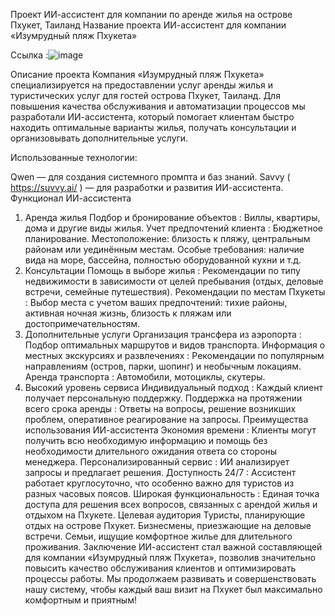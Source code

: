 Проект ИИ-ассистент для компании по аренде жилья на острове Пхукет, Таиланд
Название проекта
ИИ-ассистент для компании «Изумрудный пляж Пхукета»

Ссылка :![image](https://github.com/user-attachments/assets/5998204c-464d-4c79-a41f-2d1464dce9dc)

Описание проекта
Компания «Изумрудный пляж Пхукета» специализируется на предоставлении услуг аренды жилья и туристических услуг для гостей острова Пхукет, Таиланд. Для повышения качества обслуживания и автоматизации процессов мы разработали ИИ-ассистента, который помогает клиентам быстро находить оптимальные варианты жилья, получать консультации и организовывать дополнительные услуги.

Использованные технологии:

Qwen — для создания системного промпта и баз знаний.
Savvy ( https://suvvy.ai/ ) — для разработки и развития ИИ-ассистента.
Функционал ИИ-ассистента
1. Аренда жилья
Подбор и бронирование объектов :
Виллы, квартиры, дома и другие виды жилья.
Учет предпочтений клиента :
Бюджетное планирование.
Местоположение: близость к пляжу, центральным районам или уединённым местам.
Особые требования: наличие вида на море, бассейна, полностью оборудованной кухни и т.д.
2. Консультации
Помощь в выборе жилья :
Рекомендации по типу недвижимости в зависимости от целей пребывания (отдых, деловые встречи, семейные путешествия).
Рекомендации по местам Пхукеты :
Выбор места с учетом ваших предпочтений: тихие районы, активная ночная жизнь, близость к пляжам или достопримечательностям.
3. Дополнительные услуги
Организация трансфера из аэропорта :
Подбор оптимальных маршрутов и видов транспорта.
Информация о местных экскурсиях и развлечениях :
Рекомендации по популярным направлениям (остров, парки, шопинг) и необычным локациям.
Аренда транспорта :
Автомобили, мотоциклы, скутеры.
4. Высокий уровень сервиса
Индивидуальный подход :
Каждый клиент получает персональную поддержку.
Поддержка на протяжении всего срока аренды :
Ответы на вопросы, решение возникших проблем, оперативное реагирование на запросы.
Преимущества использования ИИ-ассистента
Экономия времени : Клиенты могут получить всю необходимую информацию и помощь без необходимости длительного ожидания ответа со стороны менеджера.
Персонализированный сервис : ИИ анализирует запросы и предлагает решения.
Доступность 24/7 : Ассистент работает круглосуточно, что особенно важно для туристов из разных часовых поясов.
Широкая функциональность : Единая точка доступа для решения всех вопросов, связанных с арендой жилья и отдыхом на Пхукете.
Целевая аудитория
Туристы, планирующие отдых на острове Пхукет.
Бизнесмены, приезжающие на деловые встречи.
Семьи, ищущие комфортное жилье для длительного проживания.
Заключение
ИИ-ассистент стал важной составляющей для компании «Изумрудный пляж Пхукета», позволив значительно повысить качество обслуживания клиентов и оптимизировать процессы работы. Мы продолжаем развивать и совершенствовать нашу систему, чтобы каждый ваш визит на Пхукет был максимально комфортным и приятным!
